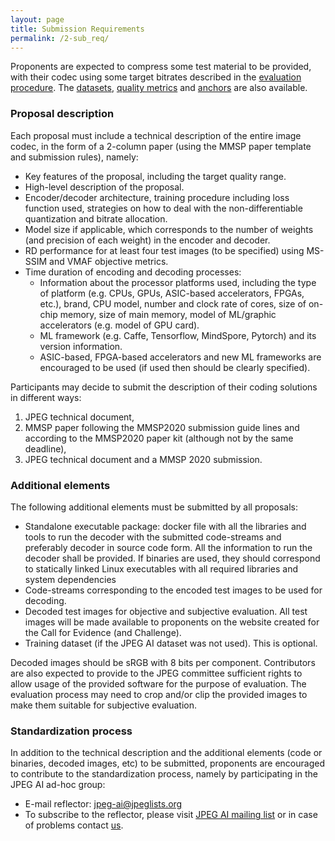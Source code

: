 ```yaml
---
layout: page
title: Submission Requirements
permalink: /2-sub_req/
---
```


Proponents are expected to compress some test material to be provided, with their codec using some target bitrates described in the [evaluation procedure](/2-eval_proc/). The [datasets](/1-datasets/), [quality metrics](/3-metrics/) and [anchors](/4-anchors/) are also available.

### Proposal description

Each proposal must include a technical description of the entire image codec, in the form of a 2-column paper (using the MMSP paper template and submission rules), namely:
* Key features of the proposal, including the target quality range.
* High-level description of the proposal.
* Encoder/decoder architecture, training procedure including loss function used, strategies on how to deal with the non-differentiable quantization and bitrate allocation.
* Model size if applicable, which corresponds to the number of weights (and precision of each weight) in the encoder and decoder.
* RD performance for at least four test images (to be specified) using MS-SSIM and VMAF objective metrics. 
* Time duration of encoding and decoding processes:
	* Information about the processor platforms used, including the type of platform (e.g. CPUs, GPUs, ASIC-based accelerators, FPGAs, etc.), brand, CPU model, number and clock rate of cores, size of on-chip memory, size of main memory, model of ML/graphic accelerators (e.g. model of GPU card).
	* ML framework (e.g. Caffe, Tensorflow, MindSpore, Pytorch) and its version information.
	* ASIC-based, FPGA-based accelerators and new ML frameworks are encouraged to be used (if used then should be clearly specified).

Participants may decide to submit the description of their coding solutions in different ways:
1. JPEG technical document,
2. MMSP paper following the MMSP2020 submission guide lines and according to the MMSP2020 paper kit (although not by the same deadline),
3. JPEG technical document and a MMSP 2020 submission.

### Additional elements
The following additional elements must be submitted by all proposals:
* Standalone executable package: docker file with all the libraries and tools to run the decoder with the submitted code-streams and preferably decoder in source code form. All the information to run the decoder shall be provided. If binaries are used, they should correspond to statically linked Linux executables with all required libraries and system dependencies
* Code-streams corresponding to the encoded test images to be used for decoding.
* Decoded test images for objective and subjective evaluation. All test images will be made available to proponents on the website created for the Call for Evidence (and Challenge). 
* Training dataset (if the JPEG AI dataset was not used). This is optional.

Decoded images should be sRGB with 8 bits per component. Contributors are also expected to provide to the JPEG committee sufficient rights to allow usage of the provided software for the purpose of evaluation. The evaluation process may need to crop and/or clip the provided images to make them suitable for subjective evaluation. 

### Standardization process
In addition to the technical description and the additional elements (code or binaries, decoded images, etc) to be submitted, proponents are encouraged to contribute to the standardization process, namely by participating in the JPEG AI ad-hoc group:
* E-mail reflector: [jpeg-ai@jpeglists.org](jpeg-ai@jpeglists.org)
* To subscribe to the reflector, please visit [JPEG AI mailing list](http://jpeg-ai-list.jpeg.org) or in case of problems contact [us](mailto:lists@jpeg.org).

